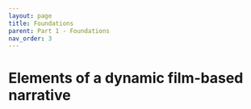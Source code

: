 ```yaml
---
layout: page
title: Foundations
parent: Part 1 - Foundations
nav_order: 3
---
```

# Elements of  a dynamic film-based narrative
